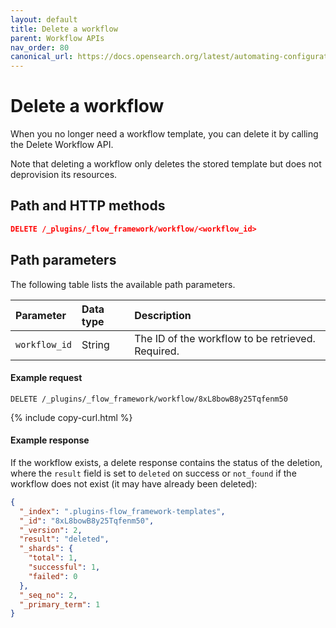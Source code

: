 ```yaml
---
layout: default
title: Delete a workflow
parent: Workflow APIs
nav_order: 80
canonical_url: https://docs.opensearch.org/latest/automating-configurations/api/delete-workflow/
---
```


# Delete a workflow

When you no longer need a workflow template, you can delete it by calling the Delete Workflow API. 

Note that deleting a workflow only deletes the stored template but does not deprovision its resources.  

## Path and HTTP methods

```json
DELETE /_plugins/_flow_framework/workflow/<workflow_id>
``` 

## Path parameters

The following table lists the available path parameters. 

| Parameter | Data type | Description |
| :--- | :--- | :--- |
| `workflow_id` | String | The ID of the workflow to be retrieved. Required. |

#### Example request

```
DELETE /_plugins/_flow_framework/workflow/8xL8bowB8y25Tqfenm50
```
{% include copy-curl.html %}

#### Example response

If the workflow exists, a delete response contains the status of the deletion, where the `result` field is set to `deleted` on success or `not_found` if the workflow does not exist (it may have already been deleted):

```json
{
  "_index": ".plugins-flow_framework-templates",
  "_id": "8xL8bowB8y25Tqfenm50",
  "_version": 2,
  "result": "deleted",
  "_shards": {
    "total": 1,
    "successful": 1,
    "failed": 0
  },
  "_seq_no": 2,
  "_primary_term": 1
}
```